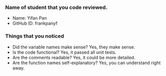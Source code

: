 ### Name of student that you code reviewed.
- Name: Yifan Pan
- GitHub ID: frankpanyf


### Things that you noticed
- Did the variable names make sense? Yes, they make sense.
- Is the code functional? Yes, it passed all unit tests.
- Are the comments readable? Yes, it could be more detailed. 
- Are the function names self-explanatory? Yes, you can understand right away.

